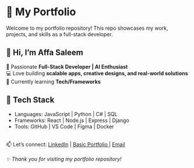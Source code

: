 # 🌟 My Portfolio
Welcome to my portfolio repository!
This repo showcases my work, projects, and skills as a full-stack developer.

## 👋 Hi, I’m Affa Saleem
🚀 Passionate **Full-Stack Developer | AI Enthusiast** </br>
💻 Love building **scalable apps, creative designs, and real-world solutions**</br>
🌱 Currently learning **Tech/Frameworks**

## 🔧 Tech Stack
- Languages: JavaScript | Python | C# | SQL
- Frameworks: React | Node.js | Express | Django
- Tools: GitHub | VS Code | Figma | Docker
</br>
📫 Let’s connect: <a href="https://www.linkedin.com/in/affa-saleem-23ba2b276">LinkedIn</a> | <a href="https://affasaleem.github.io/my-portfolio/HTML-Portfolio/index.html"> Basic Portfolio </a> | <a href="fathimaffa6@gmail.com">Email</a> 
</br></br>
<i>✨ Thank you for visiting my portfolio repository!</i>
